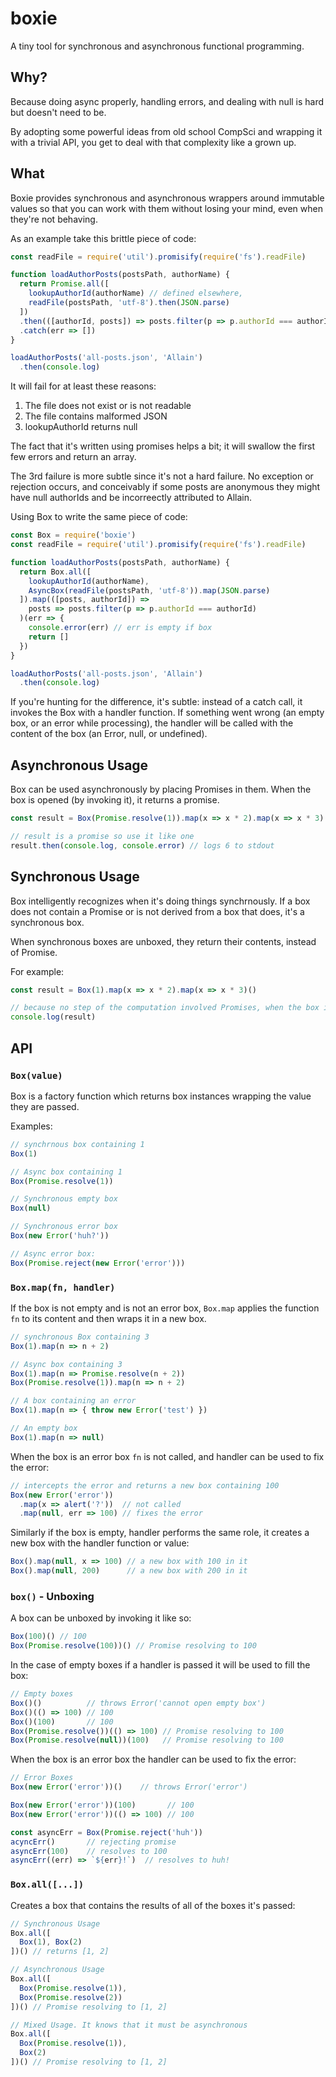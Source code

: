 # boxie

A tiny tool for synchronous and asynchronous functional programming.

## Why?
Because doing async properly, handling errors, and dealing with null is hard but doesn't need to be.

By adopting some powerful ideas from old school CompSci and wrapping it with a trivial API, you get to deal with that complexity like a grown up.

## What
Boxie provides synchronous and asynchronous wrappers around immutable values so that you can work with them without losing your mind, even when they're not behaving.

As an example take this brittle piece of code:

```js
const readFile = require('util').promisify(require('fs').readFile)

function loadAuthorPosts(postsPath, authorName) {
  return Promise.all([
    lookupAuthorId(authorName) // defined elsewhere,
    readFile(postsPath, 'utf-8').then(JSON.parse)
  ])
  .then(([authorId, posts]) => posts.filter(p => p.authorId === authorId))
  .catch(err => [])
}

loadAuthorPosts('all-posts.json', 'Allain')
  .then(console.log)
```

It will fail for at least these reasons:

1. The file does not exist or is not readable
1. The file contains malformed JSON
1. lookupAuthorId returns null

The fact that it's written using promises helps a bit; it will swallow the first few errors and return an array.

The 3rd failure is more subtle since it's not a hard failure. No exception or rejection occurs, and conceivably if some posts are anonymous they might have null authorIds and be incorreectly attributed to Allain.

Using Box to write the same piece of code:

```js
const Box = require('boxie')
const readFile = require('util').promisify(require('fs').readFile)

function loadAuthorPosts(postsPath, authorName) {
  return Box.all([
    lookupAuthorId(authorName),
    AsyncBox(readFile(postsPath, 'utf-8')).map(JSON.parse)
  ]).map(([posts, authorId]) => 
    posts => posts.filter(p => p.authorId === authorId)
  )(err => {
    console.error(err) // err is empty if box 
    return []
  })
}

loadAuthorPosts('all-posts.json', 'Allain')
  .then(console.log)
```
If you're hunting for the difference, it's subtle: instead of a catch call, it invokes the Box with a handler function. If something went wrong (an empty box, or an error while processing), the handler will be called with the content of the box (an Error, null, or undefined).

## Asynchronous Usage
Box can be used asynchronously by placing Promises in them. When the box is opened (by invoking it), it returns a promise.

```js
const result = Box(Promise.resolve(1)).map(x => x * 2).map(x => x * 3)()

// result is a promise so use it like one
result.then(console.log, console.error) // logs 6 to stdout
```

## Synchronous Usage
Box intelligently recognizes when it's doing things synchrnously. If a box does not contain a Promise or is not derived from a box that does, it's a synchronous box.

When synchronous boxes are unboxed, they return their contents, instead of Promise.

For example:
```js
const result = Box(1).map(x => x * 2).map(x => x * 3)()

// because no step of the computation involved Promises, when the box is opened (by invoking it), it returns 6
console.log(result)
```
## API

### `Box(value)`
Box is a factory function which returns box instances wrapping the value they are passed.

Examples:
```js
// synchrnous box containing 1 
Box(1) 

// Async box containing 1
Box(Promise.resolve(1)) 

// Synchronous empty box
Box(null)

// Synchronous error box
Box(new Error('huh?'))

// Async error box:
Box(Promise.reject(new Error('error')))
```

### `Box.map(fn, handler)`
If the box is not empty and is not an error box, `Box.map` applies the function `fn` to its content and then wraps it in a new box.

```js
// synchronous Box containing 3
Box(1).map(n => n + 2)

// Async box containing 3 
Box(1).map(n => Promise.resolve(n + 2)) 
Box(Promise.resolve(1)).map(n => n + 2) 

// A box containing an error
Box(1).map(n => { throw new Error('test') })

// An empty box
Box(1).map(n => null)
```

When the box is an error box `fn` is not called, and handler can be used to fix the error:

```js
// intercepts the error and returns a new box containing 100
Box(new Error('error'))
  .map(x => alert('?'))  // not called
  .map(null, err => 100) // fixes the error
```

Similarly if the box is empty, handler performs the same role, it creates a new box with the handler function or value:
```js
Box().map(null, x => 100) // a new box with 100 in it
Box().map(null, 200)      // a new box with 200 in it
```

### `box()` - Unboxing
A box can be unboxed by invoking it like so:

```js
Box(100)() // 100
Box(Promise.resolve(100))() // Promise resolving to 100
```

In the case of empty boxes if a handler is passed it will be used to fill the box:

```js
// Empty boxes
Box()()          // throws Error('cannot open empty box')
Box()(() => 100) // 100
Box()(100)       // 100 
Box(Promise.resolve())(() => 100) // Promise resolving to 100
Box(Promise.resolve(null))(100)   // Promise resolving to 100
```

When the box is an error box the handler can be used to fix the error:
```js
// Error Boxes
Box(new Error('error'))()    // throws Error('error') 

Box(new Error('error'))(100)       // 100
Box(new Error('error'))(() => 100) // 100

const asyncErr = Box(Promise.reject('huh'))
acyncErr()       // rejecting promise
asyncErr(100)    // resolves to 100
asyncErr((err) => `${err}!`)  // resolves to huh!
```

### `Box.all([...])`
Creates a box that contains the results of all of the boxes it's passed:

```js
// Synchronous Usage
Box.all([
  Box(1), Box(2)
])() // returns [1, 2]

// Asynchronous Usage
Box.all([
  Box(Promise.resolve(1)), 
  Box(Promise.resolve(2))
])() // Promise resolving to [1, 2]

// Mixed Usage. It knows that it must be asynchronous
Box.all([
  Box(Promise.resolve(1)), 
  Box(2)
])() // Promise resolving to [1, 2]

